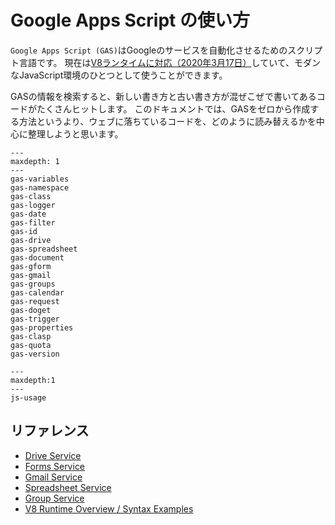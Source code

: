 # Google Apps Script の使い方

``Google Apps Script (GAS)``はGoogleのサービスを自動化させるためのスクリプト言語です。
現在は[V8ランタイムに対応（2020年3月17日）](https://cloud.google.com/blog/ja/products/g-suite/data-processing-just-got-easier-apps-scripts-new-v8-runtime)していて、モダンなJavaScript環境のひとつとして使うことができます。

GASの情報を検索すると、新しい書き方と古い書き方が混ぜこぜで書いてあるコードがたくさんヒットします。
このドキュメントでは、GASをゼロから作成する方法というより、ウェブに落ちているコードを、どのように読み替えるかを中心に整理しようと思います。

```{toctree}
---
maxdepth: 1
---
gas-variables
gas-namespace
gas-class
gas-logger
gas-date
gas-filter
gas-id
gas-drive
gas-spreadsheet
gas-document
gas-gform
gas-gmail
gas-groups
gas-calendar
gas-request
gas-doget
gas-trigger
gas-properties
gas-clasp
gas-quota
gas-version
```

```{toctree}
---
maxdepth:1
---
js-usage
```

## リファレンス

- [Drive Service](https://developers.google.com/apps-script/reference/drive)
- [Forms Service](https://developers.google.com/apps-script/reference/forms)
- [Gmail Service](https://developers.google.com/apps-script/reference/gmail)
- [Spreadsheet Service](https://developers.google.com/apps-script/reference/spreadsheet)
- [Group Service](https://developers.google.com/apps-script/reference/groups)
- [V8 Runtime Overview / Syntax Examples](https://developers.google.com/apps-script/guides/v8-runtime#v8_syntax_examples)
